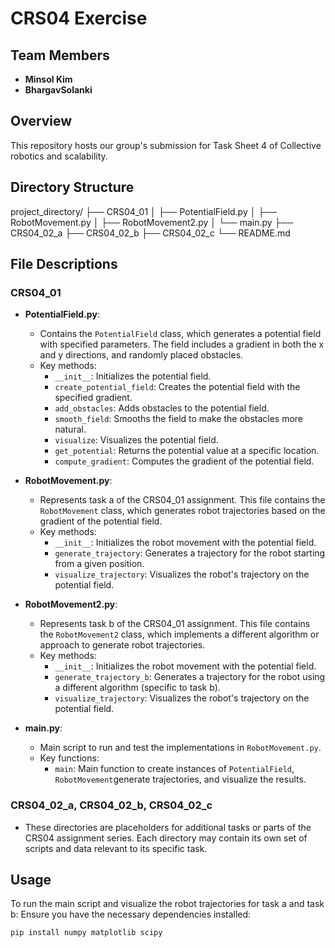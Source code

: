 # CRS04 Exercise

## Team Members
- **Minsol Kim**
- **BhargavSolanki**

## Overview
This repository hosts our group's submission for Task Sheet 4 of Collective robotics and scalability.

## Directory Structure

project_directory/
├── CRS04_01
│ ├── PotentialField.py
│ ├── RobotMovement.py
│ ├── RobotMovement2.py
│ └── main.py
├── CRS04_02_a
├── CRS04_02_b
├── CRS04_02_c
└── README.md


## File Descriptions

### CRS04_01

- **PotentialField.py**: 
  - Contains the `PotentialField` class, which generates a potential field with specified parameters. The field includes a gradient in both the x and y directions, and randomly placed obstacles.
  - Key methods:
    - `__init__`: Initializes the potential field.
    - `create_potential_field`: Creates the potential field with the specified gradient.
    - `add_obstacles`: Adds obstacles to the potential field.
    - `smooth_field`: Smooths the field to make the obstacles more natural.
    - `visualize`: Visualizes the potential field.
    - `get_potential`: Returns the potential value at a specific location.
    - `compute_gradient`: Computes the gradient of the potential field.

- **RobotMovement.py**:
  - Represents task a of the CRS04_01 assignment. This file contains the `RobotMovement` class, which generates robot trajectories based on the gradient of the potential field.
  - Key methods:
    - `__init__`: Initializes the robot movement with the potential field.
    - `generate_trajectory`: Generates a trajectory for the robot starting from a given position.
    - `visualize_trajectory`: Visualizes the robot's trajectory on the potential field.

- **RobotMovement2.py**:
  - Represents task b of the CRS04_01 assignment. This file contains the `RobotMovement2` class, which implements a different algorithm or approach to generate robot trajectories.
  - Key methods:
    - `__init__`: Initializes the robot movement with the potential field.
    - `generate_trajectory_b`: Generates a trajectory for the robot using a different algorithm (specific to task b).
    - `visualize_trajectory`: Visualizes the robot's trajectory on the potential field.

- **main.py**:
  - Main script to run and test the implementations in `RobotMovement.py`.
  - Key functions:
    - `main`: Main function to create instances of `PotentialField`, `RobotMovement`generate trajectories, and visualize the results.

### CRS04_02_a, CRS04_02_b, CRS04_02_c

- These directories are placeholders for additional tasks or parts of the CRS04 assignment series. Each directory may contain its own set of scripts and data relevant to its specific task.

## Usage

To run the main script and visualize the robot trajectories for task a and task b:
Ensure you have the necessary dependencies installed:
   ```bash
   pip install numpy matplotlib scipy
